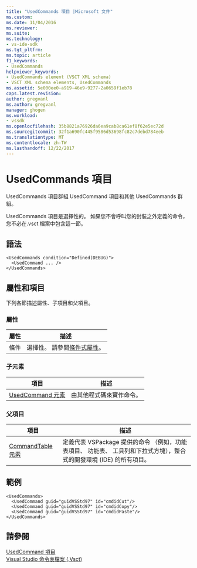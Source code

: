 ```yaml
---
title: "UsedCommands 項目 |Microsoft 文件"
ms.custom: 
ms.date: 11/04/2016
ms.reviewer: 
ms.suite: 
ms.technology:
- vs-ide-sdk
ms.tgt_pltfrm: 
ms.topic: article
f1_keywords:
- UsedCommands
helpviewer_keywords:
- UsedCommands element (VSCT XML schema)
- VSCT XML schema elements, UsedCommands
ms.assetid: 5e000ee0-a919-46e9-9277-2a0659f1eb78
caps.latest.revision: 
author: gregvanl
ms.author: gregvanl
manager: ghogen
ms.workload:
- vssdk
ms.openlocfilehash: 35b8821a76926da6ea9cab8ca61ef8f62e5ec72d
ms.sourcegitcommit: 32f1a690fc445f9586d53698fc82c7debd784eeb
ms.translationtype: MT
ms.contentlocale: zh-TW
ms.lasthandoff: 12/22/2017
---
```

# <a name="usedcommands-element"></a>UsedCommands 項目
UsedCommands 項目群組 UsedCommand 項目和其他 UsedCommands 群組。  
  
 UsedCommands 項目是選擇性的。 如果您不會呼叫您的封裝之外定義的命令，您不必在.vsct 檔案中包含這一節。  
  
## <a name="syntax"></a>語法  
  
```  
<UsedCommands condition="Defined(DEBUG)">  
  <UsedCommand ... />  
</UsedCommands>  
```  
  
## <a name="attributes-and-elements"></a>屬性和項目  
 下列各節描述屬性、子項目和父項目。  
  
### <a name="attributes"></a>屬性  
  
|屬性|描述|  
|---------------|-----------------|  
|條件|選擇性。 請參閱[條件式屬性](../extensibility/vsct-xml-schema-conditional-attributes.md)。|  
  
### <a name="child-elements"></a>子元素  
  
|項目|描述|  
|-------------|-----------------|  
|[UsedCommand 元素](../extensibility/usedcommand-element.md)|由其他程式碼來實作命令。|  
  
### <a name="parent-elements"></a>父項目  
  
|項目|描述|  
|-------------|-----------------|  
|[CommandTable 元素](../extensibility/commandtable-element.md)|定義代表 VSPackage 提供的命令 （例如，功能表項目、 功能表、 工具列和下拉式方塊），整合式的開發環境 (IDE) 的所有項目。|  
  
## <a name="example"></a>範例  
  
```  
<UsedCommands>  
  <UsedCommand guid="guidVSStd97" id="cmdidCut"/>  
  <UsedCommand guid="guidVSStd97" id="cmdidCopy"/>  
  <UsedCommand guid="guidVSStd97" id="cmdidPaste"/>  
</UsedCommands>  
```  
  
## <a name="see-also"></a>請參閱  
 [UsedCommand 項目](../extensibility/usedcommand-element.md)   
 [Visual Studio 命令表檔案 (.Vsct)](../extensibility/internals/visual-studio-command-table-dot-vsct-files.md)